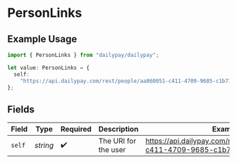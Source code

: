 # PersonLinks

## Example Usage

```typescript
import { PersonLinks } from "dailypay/dailypay";

let value: PersonLinks = {
  self:
    "https://api.dailypay.com/rest/people/aa860051-c411-4709-9685-c1b716df611b",
};
```

## Fields

| Field                                                                     | Type                                                                      | Required                                                                  | Description                                                               | Example                                                                   |
| ------------------------------------------------------------------------- | ------------------------------------------------------------------------- | ------------------------------------------------------------------------- | ------------------------------------------------------------------------- | ------------------------------------------------------------------------- |
| `self`                                                                    | *string*                                                                  | :heavy_check_mark:                                                        | The URI for the user                                                      | https://api.dailypay.com/rest/people/aa860051-c411-4709-9685-c1b716df611b |